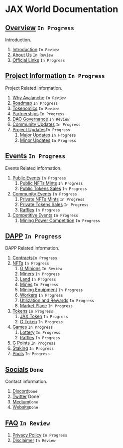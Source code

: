 # JAX World Documentation

## [Overview](https://github.com/jaxworld/Jax-Docs/tree/main/DOCS/Overview) `In Progress`  

Introduction.

1. [Introduction](https://github.com/jaxworld/Jax-Docs/blob/main/DOCS/Overview/Introduction.md) `In Review`  
1. [About Us](https://github.com/jaxworld/Jax-Docs/blob/main/DOCS/Overview/About%20Us.md) `In Review`  
1. [Official Links](https://github.com/jaxworld/Jax-Docs/blob/main/DOCS/Overview/Official%20Links.md) `In Progress`  

## [Project Information](https://github.com/jaxworld/Jax-Docs/tree/main/DOCS/Project%20Information) `In Progress`  

Project Related information.  

1. [Why Avalanche](https://github.com/jaxworld/Jax-Docs/blob/main/DOCS/Project%20Information/Why%20Avalanche.md) `In Review`  
1. [Roadmap](https://github.com/jaxworld/Jax-Docs/blob/main/DOCS/Project%20Information/Roadmap.md) `In Progress`  
1. [Tokenomics](https://github.com/jaxworld/Jax-Docs/blob/main/DOCS/Project%20Information/Tokenomics.md) `In Review`  
1. [Partnerships](https://github.com/jaxworld/Jax-Docs/blob/main/DOCS/Project%20Information/Partnerships.md) `In Progress`  
1. [DAO Governance](https://github.com/jaxworld/Jax-Docs/blob/main/DOCS/Project%20Information/DAO%20Governance.md) `In Review`  
1. [Community Updates](https://github.com/jaxworld/Jax-Docs/blob/main/DOCS/Project%20Information/Community%20Updates.md) `In Progress`  
1. [Project Updates](https://github.com/jaxworld/Jax-Docs/tree/main/DOCS/Project%20Information/Project%20Updates)`In Progress`  
    1. [Major Updates](https://github.com/jaxworld/Jax-Docs/blob/main/DOCS/Project%20Information/Project%20Updates/Major%20Updates.md) `In Progress`  
    2. [Minor Updates](https://github.com/jaxworld/Jax-Docs/blob/main/DOCS/Project%20Information/Project%20Updates/Minor%20Updates.md) `In Progress`  

## [Events](https://github.com/jaxworld/Jax-Docs/tree/main/DOCS/Events) `In Progress`  

Events Related information.

1. [Public Events](https://github.com/jaxworld/Jax-Docs/tree/main/DOCS/Events/Public%20Events) `In Progress`  
    1. [Public NFTs Mints](https://github.com/jaxworld/Jax-Docs/blob/main/DOCS/Events/Public%20Events/Public%20NFTs%20Mints.md) `In Progress`  
    2. [Public Tokens Sales](https://github.com/jaxworld/Jax-Docs/blob/main/DOCS/Events/Public%20Events/Public%20Tokens%20Sales.md) `In Progress`  
1. [Community Events](https://github.com/jaxworld/Jax-Docs/tree/main/DOCS/Events/Community%20Events) `In Progress`  
    1. [Private NFTs Mints](https://github.com/jaxworld/Jax-Docs/blob/main/DOCS/Events/Community%20Events/Private%20NFTs%20Mints.md) `In Progress`  
    2. [Private Tokens Sales](https://github.com/jaxworld/Jax-Docs/blob/main/DOCS/Events/Community%20Events/Private%20Tokens%20Sales.md) `In Progress`  
    3. [Raffles](https://github.com/jaxworld/Jax-Docs/blob/main/DOCS/Events/Community%20Events/Raffles.md) `In Progress`  
1. [Competitive Events](https://github.com/jaxworld/Jax-Docs/tree/main/DOCS/Events/Competitive%20Events) `In Progress`  
    1. [Mining Power Competition](https://github.com/jaxworld/Jax-Docs/blob/main/DOCS/Events/Competitive%20Events/Mining%20Power%20Competition.md) `In Progress`  

## [DAPP](https://github.com/jaxworld/Jax-Docs/tree/main/DOCS/DAPP) `In Progress`  

DAPP Related information.

1. [Contracts](https://github.com/jaxworld/Jax-Docs/blob/main/DOCS/DAPP/Contracts.md)`In Progress`  
1. [NFTs](https://github.com/jaxworld/Jax-Docs/tree/main/DOCS/DAPP/NFTs) `In Progress`  
    1. [G Minions](https://github.com/jaxworld/Jax-Docs/blob/main/DOCS/DAPP/NFTs/G%20Minions.md) `In Review`  
    1. [Miners](https://github.com/jaxworld/Jax-Docs/blob/main/DOCS/DAPP/NFTs/Miners.md) `In Progress`  
    1. [Land](https://github.com/jaxworld/Jax-Docs/blob/main/DOCS/DAPP/NFTs/Land.md) `In Progress`  
    1. [Mines](https://github.com/jaxworld/Jax-Docs/blob/main/DOCS/DAPP/NFTs/Mines.md) `In Progress`  
    1. [Mining Equipment](https://github.com/jaxworld/Jax-Docs/blob/main/DOCS/DAPP/NFTs/Mining%20Equipment%20.md) `In Progress`  
    1. [Workers](https://github.com/jaxworld/Jax-Docs/blob/main/DOCS/DAPP/NFTs/Workers.md) `In Progress`  
    1. [Utilization and Rewards](https://github.com/jaxworld/Jax-Docs/blob/main/DOCS/DAPP/NFTs/Utilization%20and%20Rewards.md) `In Progress`  
    1. [Market Place](https://github.com/jaxworld/Jax-Docs/blob/main/DOCS/DAPP/NFTs/Market%20Place.md) `In Progress`  
1. [Tokens](https://github.com/jaxworld/Jax-Docs/tree/main/DOCS/DAPP/Tokens) `In Progress`  
    1. [JAX Token](https://github.com/jaxworld/Jax-Docs/blob/main/DOCS/DAPP/Tokens/JAX%20Token.md) `In Progress`  
    1. [G Token](https://github.com/jaxworld/Jax-Docs/blob/main/DOCS/DAPP/Tokens/G%20Token.md) `In Progress`  
1. [Games](https://github.com/jaxworld/Jax-Docs/tree/main/DOCS/DAPP/Games) `In Progress`  
    1. [Lottery](https://github.com/jaxworld/Jax-Docs/blob/main/DOCS/DAPP/Games/Lottery.md) `In Progress`  
    1. [Raffles](https://github.com/jaxworld/Jax-Docs/blob/main/DOCS/DAPP/Games/Raffles.md) `In Progress`  
1. [G Points](https://github.com/jaxworld/Jax-Docs/blob/main/DOCS/DAPP/G%20Points.md) `In Progress`  
1. [Staking](https://github.com/jaxworld/Jax-Docs/blob/main/DOCS/DAPP/Staking.md) `In Progress`  
1. [Pools](https://github.com/jaxworld/Jax-Docs/blob/main/DOCS/DAPP/Pools.md) `In Progress`  

## [Socials](https://github.com/jaxworld/Jax-Docs/tree/main/DOCS/Socials) `Done`

Contact information.

1. [Discord](https://discord.gg/dPNE6fK4S4)`Done`
1. [Twitter](https://twitter.com/jaxworld_)`Done`
1. [Medium](https://medium.com/@jaxminersworld)`Done`
1. [Website](https://www.jaxworld.xyz/)`Done`

## [FAQ](https://github.com/jaxworld/Jax-Docs/tree/main/DOCS/FAQ) `In Review`  

1. [Privacy Policy](https://github.com/jaxworld/Jax-Docs/blob/main/DOCS/FAQ/Privacy%20Policy.md) `In Progress`
1. [Disclaimer](https://github.com/jaxworld/Jax-Docs/blob/main/DOCS/FAQ/Disclaimer.md) `In Review`
